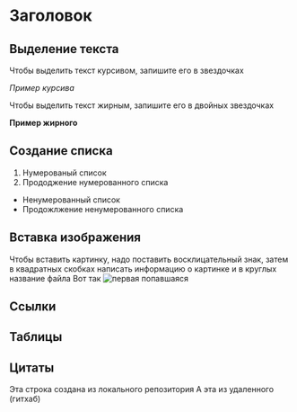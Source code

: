 # Заголовок 

## Выделение текста

Чтобы выделить текст курсивом, запишите его в звездочках

*Пример курсива*


Чтобы выделить текст жирным, запишите его в двойных звездочках

**Пример жирного**

## Создание списка

1. Нумерованый список
2. Прододжение нумерованного списка

* Ненумерованный список
* Продожлжение ненумерованного списка

## Вставка изображения


 Чтобы вставить картинку, надо поставить восклицательный знак, затем в квадратных скобках написать информацию о картинке и в круглых название файла Вот так ![первая попавшаяся](justimage.JPG)
 
## Cсылки

## Таблицы

## Цитаты
Эта строка создана из локального репозитория
A эта из удаленного (гитхаб)
